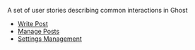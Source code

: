 A set of user stories describing common interactions in Ghost

* [Write Post](wiki/Write-Post)
* [Manage Posts](wiki/Manage-Posts)
* [Settings Management](wiki/Settings-Management)